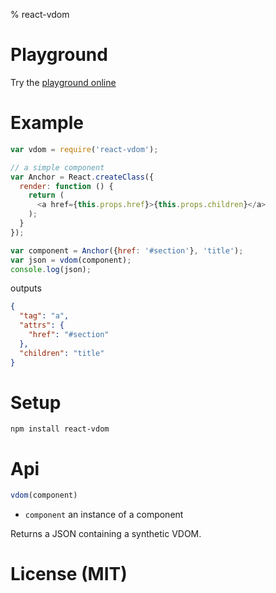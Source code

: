 % react-vdom

# Playground

Try the [playground online](https://gcanti.github.io/resources/react-vdom/playground/playground.html)

# Example

```js
var vdom = require('react-vdom');

// a simple component
var Anchor = React.createClass({
  render: function () {
    return (
      <a href={this.props.href}>{this.props.children}</a>
    );
  }
});

var component = Anchor({href: '#section'}, 'title');
var json = vdom(component);
console.log(json);
```

outputs 

```json
{
  "tag": "a",
  "attrs": {
    "href": "#section"
  },
  "children": "title"
}
```

# Setup

    npm install react-vdom

# Api

```js
vdom(component)
```

- `component` an instance of a component

Returns a JSON containing a synthetic VDOM.

# License (MIT)